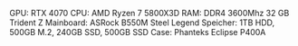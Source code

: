 GPU: RTX 4070 
CPU: AMD Ryzen 7 5800X3D
RAM: DDR4 3600Mhz 32 GB Trident Z
Mainboard: ASRock B550M Steel Legend
Speicher: 1TB HDD, 500GB M.2, 240GB SSD, 500GB SSD
Case: Phanteks Eclipse P400A